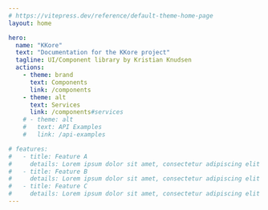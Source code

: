 ```yaml
---
# https://vitepress.dev/reference/default-theme-home-page
layout: home

hero:
  name: "KKore"
  text: "Documentation for the KKore project"
  tagline: UI/Component library by Kristian Knudsen
  actions:
    - theme: brand
      text: Components
      link: /components
    - theme: alt
      text: Services
      link: /components#services
    # - theme: alt
    #   text: API Examples
    #   link: /api-examples

# features:
#   - title: Feature A
#     details: Lorem ipsum dolor sit amet, consectetur adipiscing elit
#   - title: Feature B
#     details: Lorem ipsum dolor sit amet, consectetur adipiscing elit
#   - title: Feature C
#     details: Lorem ipsum dolor sit amet, consectetur adipiscing elit
---
```


